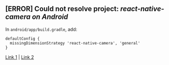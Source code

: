## [ERROR] Could not resolve project: *react-native-camera on Android*

In `android/app/build.gradle`, add: 

```
defaultConfig {
  missingDimensionStrategy 'react-native-camera', 'general'
}
```

[Link 1](https://github.com/react-native-community/react-native-camera/issues/2150#issuecomment-474098081) | [Link 2](https://github.com/react-native-community/react-native-camera/issues/2150#issuecomment-476011915)
